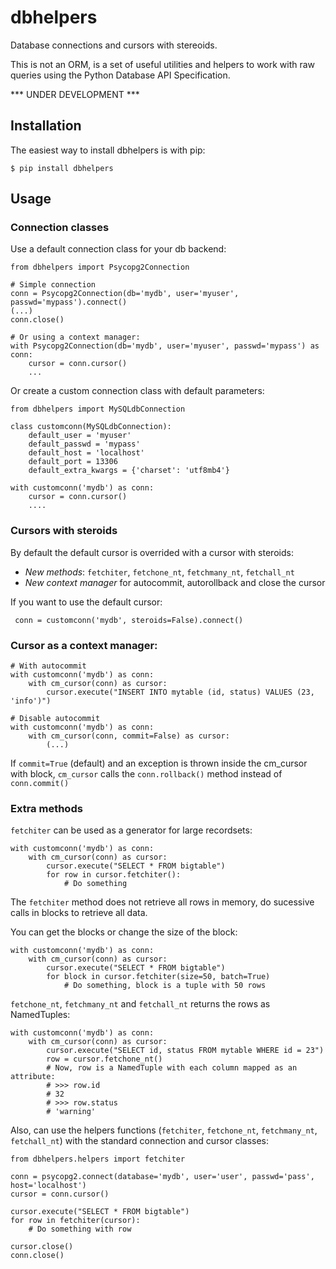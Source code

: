 dbhelpers
=========

Database connections and cursors with stereoids.

This is not an ORM, is a set of useful utilities and helpers to work with raw queries using the Python Database API Specification.

*** UNDER DEVELOPMENT ***

Installation
------------

The easiest way to install dbhelpers is with pip:

    $ pip install dbhelpers


Usage
-----

### Connection classes

Use a default connection class for your db backend:

    from dbhelpers import Psycopg2Connection

    # Simple connection
    conn = Psycopg2Connection(db='mydb', user='myuser', passwd='mypass').connect()
    (...)
    conn.close()

    # Or using a context manager:
    with Psycopg2Connection(db='mydb', user='myuser', passwd='mypass') as conn:
        cursor = conn.cursor()
        ...

Or create a custom connection class with default parameters:

    from dbhelpers import MySQLdbConnection

    class customconn(MySQLdbConnection):
        default_user = 'myuser'
        default_passwd = 'mypass'
        default_host = 'localhost'
        default_port = 13306
        default_extra_kwargs = {'charset': 'utf8mb4'}

    with customconn('mydb') as conn:
        cursor = conn.cursor()
        ....

### Cursors with steroids

By default the default cursor is overrided with a cursor with steroids:
 * *New methods*: `fetchiter`, `fetchone_nt`, `fetchmany_nt`, `fetchall_nt`
 * *New context manager* for autocommit, autorollback and close the cursor

If you want to use the default cursor:

     conn = customconn('mydb', steroids=False).connect()
 
### Cursor as a context manager:

    # With autocommit
    with customconn('mydb') as conn:
        with cm_cursor(conn) as cursor:
            cursor.execute("INSERT INTO mytable (id, status) VALUES (23, 'info')")

    # Disable autocommit
    with customconn('mydb') as conn:
        with cm_cursor(conn, commit=False) as cursor:
            (...)

If `commit=True` (default) and an exception is thrown inside the cm_cursor with block, `cm_cursor` calls the `conn.rollback()` method instead of `conn.commit()`


### Extra methods

`fetchiter` can be used as a generator for large recordsets:

    with customconn('mydb') as conn:
        with cm_cursor(conn) as cursor:
            cursor.execute("SELECT * FROM bigtable")
            for row in cursor.fetchiter():
                # Do something

The `fetchiter` method does not retrieve all rows in memory, do sucessive calls in blocks to retrieve all data.

You can get the blocks or change the size of the block:

    with customconn('mydb') as conn:
        with cm_cursor(conn) as cursor:
            cursor.execute("SELECT * FROM bigtable")
            for block in cursor.fetchiter(size=50, batch=True)
                # Do something, block is a tuple with 50 rows


`fetchone_nt`, `fetchmany_nt` and `fetchall_nt` returns the rows as NamedTuples:

    with customconn('mydb') as conn:
        with cm_cursor(conn) as cursor:
            cursor.execute("SELECT id, status FROM mytable WHERE id = 23")
            row = cursor.fetchone_nt()
            # Now, row is a NamedTuple with each column mapped as an attribute:
            # >>> row.id
            # 32
            # >>> row.status
            # 'warning'


Also, can use the helpers functions (`fetchiter`, `fetchone_nt`, `fetchmany_nt`, `fetchall_nt`) with the standard connection and cursor classes:

    from dbhelpers.helpers import fetchiter

    conn = psycopg2.connect(database='mydb', user='user', passwd='pass', host='localhost')
    cursor = conn.cursor()

    cursor.execute("SELECT * FROM bigtable")
    for row in fetchiter(cursor):
        # Do something with row

    cursor.close()
    conn.close()
